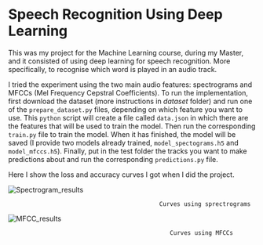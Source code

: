 # Speech Recognition Using Deep Learning
This was my project for the Machine Learning course, during my Master, and it consisted of using deep learning for speech recognition. More specifically, to recognise which word is played in an audio track.

I tried the experiment using the two main audio features: spectrograms and MFCCs (Mel Frequency Cepstral Coefficients). To run the implementation, first download the dataset (more instructions in _dataset_ folder) and run one of the ``prepare_dataset.py`` files, depending on which feature you want to use. This ``python`` script will create a file called ``data.json`` in which there are the features that will be used to train the model. Then run the corresponding ``train.py`` file to train the model. When it has finished, the model will be saved (I provide two models already trained, ``model_spectograms.h5`` and ``model_mfccs.h5``). Finally, put in the test folder the tracks you want to make predictions about and run the corresponding ``predictions.py`` file.

Here I show the loss and accuracy curves I got when I did the project.

![Spectrogram_results](https://user-images.githubusercontent.com/71872419/156835006-6f6df845-3709-42d3-aa5c-99839120599c.jpg)

                                               Curves using sprectrograms

![MFCC_results](https://user-images.githubusercontent.com/71872419/156835068-6cf679e6-b684-4a08-91ed-36bea6d2d1d2.jpg)

                                                  Curves using MFCCs
